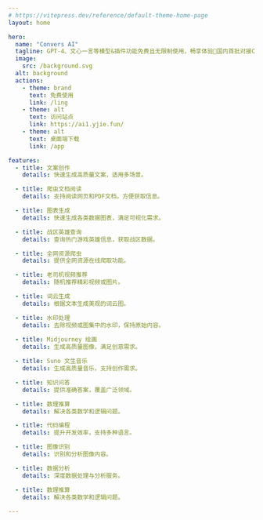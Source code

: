 ```yaml
---
# https://vitepress.dev/reference/default-theme-home-page
layout: home

hero:
  name: "Convers AI"
  tagline: GPT-4、文心一言等模型&插件功能免费且无限制使用，畅享体验🎉国内首批对接ChatGPT的双千亿级大语言模型，提供多元化服务！
  image:
    src: /background.svg
  alt: background
  actions:
    - theme: brand
      text: 免费使用
      link: /ling
    - theme: alt
      text: 访问站点
      link: https://ai1.yjie.fun/
    - theme: alt
      text: 桌面端下载
      link: /app

features:
  - title: 文案创作
    details: 快速生成高质量文案，适用多场景。

  - title: 爬虫文档阅读
    details: 支持阅读网页和PDF文档，方便获取信息。

  - title: 图表生成
    details: 快速生成各类数据图表，满足可视化需求。

  - title: 战区英雄查询
    details: 查询热门游戏英雄信息，获取战区数据。

  - title: 全网资源爬虫
    details: 提供全网资源在线爬取功能。

  - title: 老司机视频推荐
    details: 随机推荐精彩视频或图片。

  - title: 词云生成
    details: 根据文本生成美观的词云图。

  - title: 水印处理
    details: 去除视频或图集中的水印，保持原始内容。
    
  - title: Midjourney 绘画
    details: 生成高质量图像，满足创意需求。

  - title: Suno 文生音乐
    details: 生成高质量音乐，支持创作需求。

  - title: 知识问答
    details: 提供准确答案，覆盖广泛领域。

  - title: 数理推算
    details: 解决各类数学和逻辑问题。

  - title: 代码编程
    details: 提升开发效率，支持多种语言。

  - title: 图像识别
    details: 识别和分析图像内容。

  - title: 数据分析
    details: 深度数据处理与分析服务。

  - title: 数理推算
    details: 解决各类数学和逻辑问题。
    
---
```


